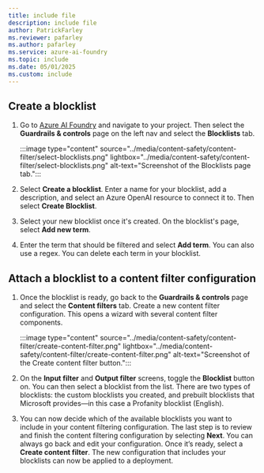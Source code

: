```yaml
---
title: include file
description: include file
author: PatrickFarley
ms.reviewer: pafarley
ms.author: pafarley
ms.service: azure-ai-foundry
ms.topic: include
ms.date: 05/01/2025
ms.custom: include
---
```



## Create a blocklist

1. Go to [Azure AI Foundry](https://ai.azure.com/) and navigate to your project. Then select the **Guardrails & controls** page on the left nav and select the **Blocklists** tab.

    :::image type="content" source="../media/content-safety/content-filter/select-blocklists.png" lightbox="../media/content-safety/content-filter/select-blocklists.png" alt-text="Screenshot of the Blocklists page tab.":::

1. Select **Create a blocklist**. Enter a name for your blocklist, add a description, and select an Azure OpenAI resource to connect it to. Then select **Create Blocklist**.

1. Select your new blocklist once it's created. On the blocklist's page, select **Add new term**.

1. Enter the term that should be filtered and select **Add term**. You can also use a regex. You can delete each term in your blocklist.

## Attach a blocklist to a content filter configuration

1. Once the blocklist is ready, go back to the **Guardrails & controls** page and select the **Content filters** tab. Create a new content filter configuration. This opens a wizard with several content filter components.

    :::image type="content" source="../media/content-safety/content-filter/create-content-filter.png" lightbox="../media/content-safety/content-filter/create-content-filter.png" alt-text="Screenshot of the Create content filter button.":::

1. On the **Input filter** and **Output filter** screens, toggle the **Blocklist** button on. You can then select a blocklist from the list. 
    There are two types of blocklists: the custom blocklists you created, and prebuilt blocklists that Microsoft provides&mdash;in this case a Profanity blocklist (English).

1. You can now decide which of the available blocklists you want to include in your content filtering configuration. The last step is to review and finish the content filtering configuration by selecting **Next**. You can always go back and edit your configuration. Once it’s ready, select a **Create content filter**. The new configuration that includes your blocklists can now be applied to a deployment.
